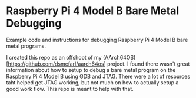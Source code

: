 # Raspberry Pi 4 Model B Bare Metal Debugging

Example code and instructions for debugging Raspberry Pi 4 Model B bare metal programs.

I created this repo as an offshoot of my (AArch64OS)[https://github.com/dsmcfarl/aarch64os] project. I found there
wasn't great information about how to setup to debug a bare metal program on the Raspberry Pi 4 Model B using GDB and
JTAG. There were a lot of resources taht helped get JTAG working, but not much on how to actually setup a good work
flow. This repo is meant to help with that.
